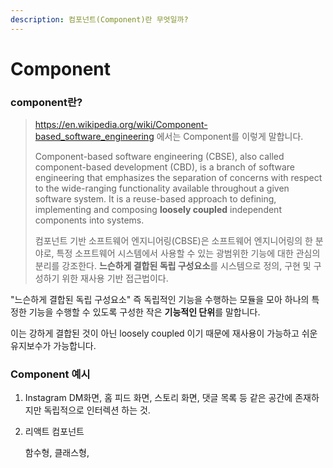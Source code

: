 ```yaml
---
description: 컴포넌트(Component)란 무엇일까?
---
```


# Component

### component란?

>https://en.wikipedia.org/wiki/Component-based_software_engineering 에서는 Component를 이렇게 말합니다.
>
>Component-based software engineering (CBSE), also called component-based development (CBD), is a branch of software engineering that emphasizes the separation of concerns with respect to the wide-ranging functionality available throughout a given software system. It is a reuse-based approach to defining, implementing and composing **loosely coupled** independent components into systems.
>
>컴포넌트 기반 소프트웨어 엔지니어링(CBSE)은 소프트웨어 엔지니어링의 한 분야로, 특정 소프트웨어 시스템에서 사용할 수 있는 광범위한 기능에 대한 관심의 분리를 강조한다. **느슨하게 결합된 독립 구성요소**를 시스템으로 정의, 구현 및 구성하기 위한 재사용 기반 접근법이다.

"느슨하게 결합된 독립 구성요소" 즉 독립적인 기능을 수행하는 모듈을 모아 하나의 특정한 기능을 수행할 수 있도록 구성한 작은 **기능적인 단위**를 말합니다.

이는 강하게 결합된 것이 아닌 loosely coupled 이기 때문에 재사용이 가능하고
쉬운 유지보수가 가능합니다.

### Component 예시

1. Instagram
   DM화면, 홈 피드 화면, 스토리 화면, 댓글 목록 등 같은 공간에 존재하지만 독립적으로 인터렉션 하는 것.

2. 리액트 컴포넌트

   함수형, 클래스형, 

